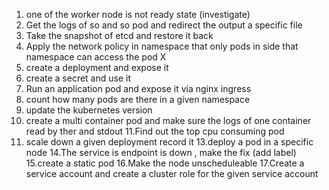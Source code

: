 1. one of the worker node is not ready state (investigate)
2. Get the logs of so and so pod and redirect the output a specific file 
3. Take the snapshot of etcd and restore it back 
4. Apply the network policy in namespace that only pods in side that namespace can access the pod X
5. create a deployment and expose it 
6. create a secret and use it 
7. Run an application pod and expose it via nginx ingress 
8. count how many pods are there in a given namespace 
9. update the kubernetes version 
10. create a multi container pod and make sure the logs of one container read by ther and stdout 
11.Find out the top cpu consuming pod 
12. scale down a given deployment record it 
13.deploy a pod in a specific node 
14.The service is endpoint is down , make the fix (add label)
15.create a static pod 
16.Make the node unscheduleable 
17.Create a service account and create a cluster role for the given service account 
